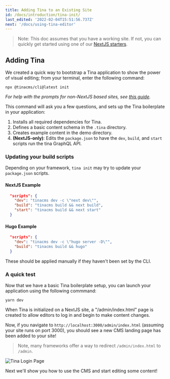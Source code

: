 ```yaml
---
title: Adding Tina to an Existing Site
id: /docs/introduction/tina-init/
last_edited: '2022-02-04T15:51:56.737Z'
next: '/docs/using-tina-editor'
---
```


> Note: This doc assumes that you have a working site. If not, you can quickly get started using one of our [NextJS starters](/docs/introduction/using-starter/).

## Adding Tina

We created a quick way to bootstrap a Tina application to show the power of visual editing; from your terminal, enter the following command:

```bash,copy
npx @tinacms/cli@latest init
```

_For help with the prompts for non-NextJS based sites, see [this guide](/docs/frameworks/other/)._

This command will ask you a few questions, and sets up the Tina boilerplate in your application:

1. Installs all required dependencies for Tina.
2. Defines a basic content schema in the `.tina` directory.
3. Creates example content in the demo directory.
4. **(NextJS-only)**: Edits the `package.json` to have the `dev`, `build`, and `start` scripts run the tina GraphQL API.

### Updating your build scripts

Depending on your framework, `tina init` may try to update your `package.json` scripts.

#### NextJS Example

```json
  "scripts": {
    "dev": "tinacms dev -c \"next dev\"",
    "build": "tinacms build && next build",
    "start": "tinacms build && next start"
  }
```

#### Hugo Example

```json
  "scripts": {
    "dev": "tinacms dev -c \"hugo server -D\"",
    "build": "tinacms build && hugo"
  }
```

These should be applied manually if they haven't been set by the CLI.

### A quick test

Now that we have a basic Tina boilerplate setup, you can launch your application using the following commmand:

```bash,copy
yarn dev
```

When Tina is initialized on a NextJS site, a "/admin/index.html" page is created to allow editors to log in and begin to make content changes.

Now, if you navigate to `http://localhost:3000/admin/index.html` (assuming your site runs on port 3000), you should see a new CMS landing page has been added to your site!

> Note, many frameworks offer a way to redirect `/admin/index.html` to `/admin`.

![Tina Login Page](/img/tina-login.png)

Next we'll show you how to use the CMS and start editing some content!
